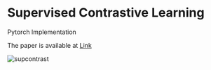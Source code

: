 # Supervised Contrastive Learning 
Pytorch Implementation

The paper is available at [Link](https://arxiv.org/abs/2004.11362)

![supcontrast](https://github.com/soonhyeon/Supervised-Contrastive-Learning-Loss/assets/60843029/25a81f2e-ea5c-4483-8fd2-6307f9a7c1fe)

